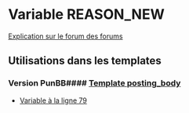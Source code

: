 # Variable REASON_NEW
[Explication sur le forum des forums](http://forum.forumactif.com/t294113-listing-des-variables#REASON_NEW)
## Utilisations dans les templates
### Version PunBB#### [Template posting_body](punbb/posting_body.md)
* [Variable à la ligne 79](../punbb/posting_body.tpl#L79)